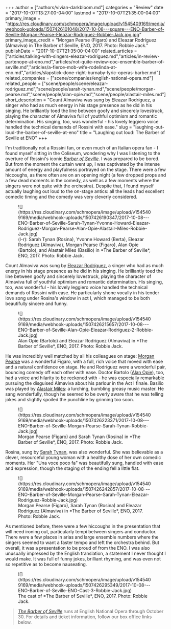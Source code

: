 +++
author = ["authors/vivian-darkbloom.md"]
categories = "Review"
date = "2017-10-07T13:27:00-04:00"
lastmod = "2017-10-07T21:35:00-04:00"
primary_image = "https://res.cloudinary.com/schmopera/image/upload/v1545409169/media/webhook-uploads/1507426101048/2017-10-08---square---ENO-Barber-of-Seville-Morgan-Pearse-Eleazar-Rodriguez-Robbie-Jack.jpg.jpg"
primary_image_credit = "Morgan Pearse (Figaro) and Eleazar Rodríguez (Almaviva) in The Barber of Seville, ENO, 2017. Photo: Robbie Jack."
publishDate = "2017-10-07T21:35:00-04:00"
related_articles = ["articles/talking-with-singers-eleazar-rodriguez.md","articles/in-review-partenope-at-eno.md","articles/not-quite-review-coc-ensemble-barber-of-seville.md","articles/a-fierce-mob-wife-rodelinda-at-eno.md","articles/slapstick-done-right-burnaby-lyric-operas-barber.md"]
related_companies = ["scene/companies/english-national-opera.md"]
related_people = ["scene/people/scene/eleazar-rodriguez.md","scene/people/sarah-tynan.md","scene/people/morgan-pearse.md","scene/people/alan-opie.md","scene/people/alastair-miles.md"]
short_description = "Count Almaviva was sung by Eleazar Rodríguez, a singer who had as much energy in his stage presence as he did in his singing. He brilliantly toed the line between goofy and sincerely lovestruck, playing the character of Almaviva full of youthful optimism and romantic determination. His singing, too, was wonderful - his lovely leggiero voice handled the technical demands of Rossini with ease."
slug = "laughing-out-loud-the-barber-of-seville-at-eno"
title = "Laughing out loud: The Barber of Seville at ENO"
+++

I'm traditionally not a Rossini fan, or even much of an Italian opera fan - I found myself sitting in the Coliseum, wondering why I was listening to the overture of Rossini's iconic [*Barber of Seville*](https://www.eno.org/whats-on/the-barber-of-seville/). I was prepared to be bored. But from the moment the curtain went up, I was captivated by the intense amount of energy and playfulness portrayed on the stage. There were a few hiccoughs, as there often are on an opening night (a few dropped props and a few dead moments in the comedy, as well as a few moments where the singers were not quite with the orchestra). Despite that, I found myself actually laughing out loud to the on-stage antics: all the leads had excellent comedic timing and the comedy was very cleverly considered. 

<figure data-type="image">
![](https://res.cloudinary.com/schmopera/image/upload/v1545409169/media/webhook-uploads/1507426190347/2017-10-08---ENO-Barber-of-Seville-Sarah-Tynan-Yvonne-Howard-Eleazar-Rodriguez-Morgan-Pearse-Alan-Opie-Alastair-Miles-Robbie-Jack.jpg)
<figcaption>(l-r): Sarah Tynan (Rosina), Yvonne Howard (Berta), Eleazar Rodríguez (Almaviva), Morgan Pearse (Figaro), Alan Opie (Bartolo), and Alastair Miles (Basilio) in *The Barber of Seville*, ENO, 2017. Photo: Robbie Jack.</figcaption>
</figure>

Count Almaviva was sung by [Eleazar Rodríguez](/scene/people/eleazar-rodriguez/), a singer who had as much energy in his stage presence as he did in his singing. He brilliantly toed the line between goofy and sincerely lovestruck, playing the character of Almaviva full of youthful optimism and romantic determination. His singing, too, was wonderful - his lovely leggiero voice handled the technical demands of Rossini with ease. He particularly shone vocally in his tender love song under Rosina's window in act I, which managed to be both beautifully sincere and funny.

<figure data-type="image">
![](https://res.cloudinary.com/schmopera/image/upload/v1545409169/media/webhook-uploads/1507426215657/2017-10-08---ENO-Barber-of-Seville-Alan-Opie-Eleazar-Rodriguez-2-Robbie-Jack.jpg)
<figcaption>Alan Opie (Bartolo) and Eleazar Rodríguez (Almaviva) in *The Barber of Seville*, ENO, 2017. Photo: Robbie Jack.</figcaption>
</figure>

He was incredibly well matched by all his colleagues on stage: [Morgan Pearse](/scene/people/morgan-pearse/) was a wonderful Figaro, with a full, rich voice that moved with ease and a natural confidence on stage. He and Rodríguez were a wonderful pair, bouncing comedy off each other with ease. Doctor Bartolo ([Alan Opie](/scene/people/alan-opie/)), too, had a voice and hilarity to be reckoned with - he was especially remarkable pursuing the disguised Almaviva about his parlour in the Act I finale. Basilio was played by [Alastair Miles](/scene/people/alastair-miles/): a lurching, bumbling greasy music master. He sang wonderfully, though he seemed to be overly aware that he was telling jokes and slightly spoiled the punchline by grinning too soon. 

<figure data-type="image">
![](https://res.cloudinary.com/schmopera/image/upload/v1545409169/media/webhook-uploads/1507426223371/2017-10-08---ENO-Barber-of-Seville-Morgan-Pearse-Sarah-Tynan-Robbie-Jack.jpg)
<figcaption>Morgan Pearse (Figaro) and Sarah Tynan (Rosina) in *The Barber of Seville*, ENO, 2017. Photo: Robbie Jack.</figcaption>
</figure>

Rosina, sung by [Sarah Tynan](/scene/people/sarah-tynan/), was also wonderful. She was believable as a clever, resourceful young woman with a healthy dose of her own comedic moments. Her "Una voce poco fa" was beautifully sung, handled with ease and expression, though the staging of the ending fell a little flat. 

<figure data-type="image">
![](https://res.cloudinary.com/schmopera/image/upload/v1545409169/media/webhook-uploads/1507426242857/2017-10-08---ENO-Barber-of-Seville-Morgan-Pearse-Sarah-Tynan-Eleazar-Rodriguez-Robbie-Jack.jpg)
<figcaption>Morgan Pearse (Figaro), Sarah Tynan (Rosina) and Eleazar Rodríguez (Almaviva) in *The Barber of Seville*, ENO, 2017. Photo: Robbie Jack.</figcaption>
</figure>

As mentioned before, there were a few hiccoughs in the presentation that will need ironing out, particularly tempi between singers and conductor. There were a few places in arias and large ensemble numbers where the singers seemed to want a faster tempo and left the orchestra behind. But overall, it was a presentation to be proud of from the ENO. I was also unusually impressed by the English translation, a statement I never thought I would make. It was full of funny jokes, brilliant rhyming, and was even not so repetitive as to become nauseating.

<figure data-type="image">
![](https://res.cloudinary.com/schmopera/image/upload/v1545409169/media/webhook-uploads/1507426295349/2017-10-08---ENO-Barber-of-Seville-ENO-Cast-3-Robbie-Jack.jpg)
<figcaption>The cast of *The Barber of Seville*, ENO, 2017. Photo: Robbie Jack.</figcaption>
</figure>

>[*The Barber of Seville*](https://www.eno.org/whats-on/the-barber-of-seville/) runs at English National Opera through October 30. For details and ticket information, follow our box office links below.
